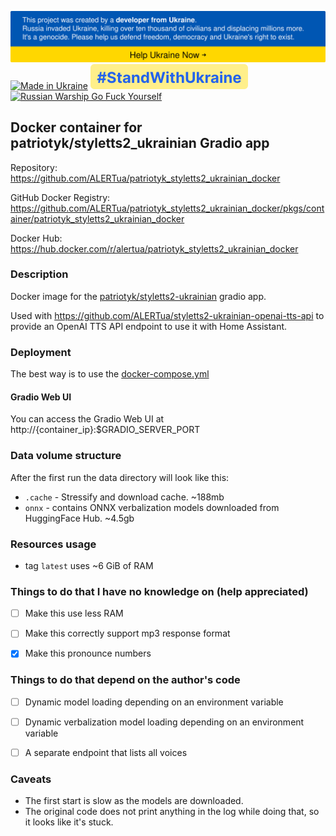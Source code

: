 [![Stand With Ukraine](https://raw.githubusercontent.com/vshymanskyy/StandWithUkraine/main/banner-direct-single.svg)](https://stand-with-ukraine.pp.ua)
[![Made in Ukraine](https://img.shields.io/badge/made_in-Ukraine-ffd700.svg?labelColor=0057b7)](https://stand-with-ukraine.pp.ua)
[![Stand With Ukraine](https://raw.githubusercontent.com/vshymanskyy/StandWithUkraine/main/badges/StandWithUkraine.svg)](https://stand-with-ukraine.pp.ua)
[![Russian Warship Go Fuck Yourself](https://raw.githubusercontent.com/vshymanskyy/StandWithUkraine/main/badges/RussianWarship.svg)](https://stand-with-ukraine.pp.ua)


## Docker container for patriotyk/styletts2_ukrainian Gradio app

Repository: https://github.com/ALERTua/patriotyk_styletts2_ukrainian_docker

GitHub Docker Registry: https://github.com/ALERTua/patriotyk_styletts2_ukrainian_docker/pkgs/container/patriotyk_styletts2_ukrainian_docker

Docker Hub: https://hub.docker.com/r/alertua/patriotyk_styletts2_ukrainian_docker


### Description

Docker image for the [patriotyk/styletts2-ukrainian](https://huggingface.co/spaces/patriotyk/styletts2-ukrainian) gradio app.

Used with https://github.com/ALERTua/styletts2-ukrainian-openai-tts-api to provide an OpenAI TTS API endpoint to use it with Home Assistant.


### Deployment

The best way is to use the [docker-compose.yml](https://github.com/ALERTua/styletts2-ukrainian-openai-tts-api/blob/main/docker-compose.yml)


#### Gradio Web UI

You can access the Gradio Web UI at http://{container_ip}:$GRADIO_SERVER_PORT


### Data volume structure
After the first run the data directory will look like this:

- `.cache` - Stressify and download cache. ~188mb
- `onnx` - contains ONNX verbalization models downloaded from HuggingFace Hub. ~4.5gb


### Resources usage
- tag `latest` uses ~6 GiB of RAM


### Things to do that I have no knowledge on (help appreciated)

- [ ] Make this use less RAM
- [ ] Make this correctly support mp3 response format
- [x] Make this pronounce numbers


### Things to do that depend on the author's code

- [ ] Dynamic model loading depending on an environment variable
- [ ] Dynamic verbalization model loading depending on an environment variable
- [ ] A separate endpoint that lists all voices


### Caveats

- The first start is slow as the models are downloaded.
- The original code does not print anything in the log while doing that, so it looks like it's stuck.
